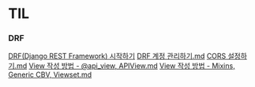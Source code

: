 

# TIL




### DRF

[DRF(Django REST Framework) 시작하기](https://github.com/mechauk418/TIL/blob/master/DRF/%5BDRF%5D%20DRF(Django%20REST%20Framework)%20%EC%8B%9C%EC%9E%91%ED%95%98%EA%B8%B0.md)
[DRF 계정 관리하기.md](https://github.com/mechauk418/TIL/blob/master/DRF/%5BDRF%5D%20DRF%20%EA%B3%84%EC%A0%95%20%EA%B4%80%EB%A6%AC%ED%95%98%EA%B8%B0.md)
[CORS 설정하기.md](https://github.com/mechauk418/TIL/blob/master/DRF/%5BDRF%5D%20CORS%20%EC%84%A4%EC%A0%95%ED%95%98%EA%B8%B0.md)
[View 작성 방법 - @api_view, APIView.md](https://github.com/mechauk418/TIL/blob/master/DRF/%5BDRF%5D%20View%20%EC%9E%91%EC%84%B1%20%EB%B0%A9%EB%B2%95%20-%20%40api_view%2C%20APIView.md)
[View 작성 방법 - Mixins, Generic CBV, Viewset.md](https://github.com/mechauk418/TIL/blob/master/DRF/%5BDRF%5D%20View%20%EC%9E%91%EC%84%B1%20%EB%B0%A9%EB%B2%95%20-%20Mixins%2C%20Generic%20CBV%2C%20Viewset.md)
